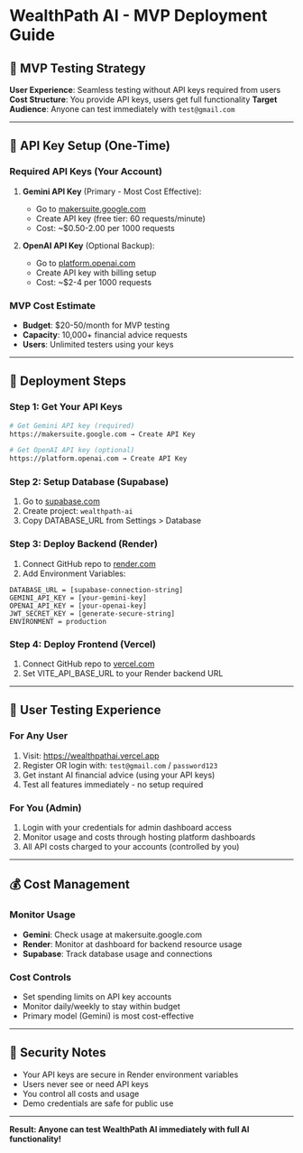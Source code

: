 # WealthPath AI - MVP Deployment Guide

## 🎯 MVP Testing Strategy

**User Experience**: Seamless testing without API keys required from users
**Cost Structure**: You provide API keys, users get full functionality
**Target Audience**: Anyone can test immediately with `test@gmail.com`

---

## 🔑 API Key Setup (One-Time)

### Required API Keys (Your Account)
1. **Gemini API Key** (Primary - Most Cost Effective):
   - Go to [makersuite.google.com](https://makersuite.google.com)
   - Create API key (free tier: 60 requests/minute)
   - Cost: ~$0.50-2.00 per 1000 requests

2. **OpenAI API Key** (Optional Backup):  
   - Go to [platform.openai.com](https://platform.openai.com)
   - Create API key with billing setup
   - Cost: ~$2-4 per 1000 requests

### MVP Cost Estimate
- **Budget**: $20-50/month for MVP testing
- **Capacity**: 10,000+ financial advice requests  
- **Users**: Unlimited testers using your keys

---

## 🚀 Deployment Steps

### Step 1: Get Your API Keys
```bash
# Get Gemini API key (required)
https://makersuite.google.com → Create API Key

# Get OpenAI API key (optional)  
https://platform.openai.com → Create API Key
```

### Step 2: Setup Database (Supabase)
1. Go to [supabase.com](https://supabase.com)
2. Create project: `wealthpath-ai`
3. Copy DATABASE_URL from Settings > Database

### Step 3: Deploy Backend (Render)
1. Connect GitHub repo to [render.com](https://render.com)
2. Add Environment Variables:
```
DATABASE_URL = [supabase-connection-string]
GEMINI_API_KEY = [your-gemini-key]  
OPENAI_API_KEY = [your-openai-key]
JWT_SECRET_KEY = [generate-secure-string]
ENVIRONMENT = production
```

### Step 4: Deploy Frontend (Vercel)
1. Connect GitHub repo to [vercel.com](https://vercel.com)
2. Set VITE_API_BASE_URL to your Render backend URL

---

## 🎯 User Testing Experience

### For Any User
1. Visit: https://wealthpathai.vercel.app
2. Register OR login with: `test@gmail.com` / `password123`
3. Get instant AI financial advice (using your API keys)
4. Test all features immediately - no setup required

### For You (Admin)
1. Login with your credentials for admin dashboard access
2. Monitor usage and costs through hosting platform dashboards
3. All API costs charged to your accounts (controlled by you)

---

## 💰 Cost Management

### Monitor Usage
- **Gemini**: Check usage at makersuite.google.com
- **Render**: Monitor at dashboard for backend resource usage
- **Supabase**: Track database usage and connections

### Cost Controls
- Set spending limits on API key accounts
- Monitor daily/weekly to stay within budget
- Primary model (Gemini) is most cost-effective

---

## 🚨 Security Notes

- Your API keys are secure in Render environment variables
- Users never see or need API keys
- You control all costs and usage
- Demo credentials are safe for public use

---

**Result: Anyone can test WealthPath AI immediately with full AI functionality!**